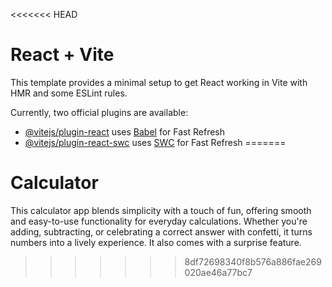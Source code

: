 <<<<<<< HEAD
# React + Vite

This template provides a minimal setup to get React working in Vite with HMR and some ESLint rules.

Currently, two official plugins are available:

- [@vitejs/plugin-react](https://github.com/vitejs/vite-plugin-react/blob/main/packages/plugin-react/README.md) uses [Babel](https://babeljs.io/) for Fast Refresh
- [@vitejs/plugin-react-swc](https://github.com/vitejs/vite-plugin-react-swc) uses [SWC](https://swc.rs/) for Fast Refresh
=======
# Calculator
This calculator app blends simplicity with a touch of fun, offering smooth and easy-to-use functionality for everyday calculations. Whether you're adding, subtracting, or celebrating a correct answer with confetti, it turns numbers into a lively experience. It also comes with a surprise feature.
>>>>>>> 8df72698340f8b576a886fae269020ae46a77bc7
